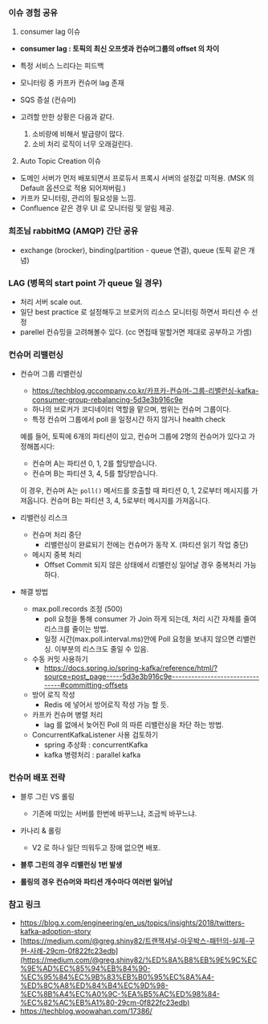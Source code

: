 ### 이슈 경험 공유 
1. consumer lag 이슈
  - **consumer lag : 토픽의 최신 오프셋과 컨슈머그룹의 offset 의 차이**
  - 특정 서비스 느리다는 피드백
  - 모니터링 중 카프카 컨슈머 lag 존재
  - SQS 증설 (컨슈머)

  - 고려할 만한 상황은 다음과 같다.

    1. 소비량에 비해서 발급량이 많다.
    2. 소비 처리 로직이 너무 오래걸린다.

2. Auto Topic Creation 이슈
  - 도메인 서버가 먼저 배포되면서 프로듀서 프록시 서버의 설정값 미적용. (MSK 의 Default 옵션으로 적용 되어져버림.)
  - 카프카 모니터링, 관리의 필요성을 느낌.
  - Confluence 같은 경우 UI 로 모니터링 및 알림 제공.

### 희조님 rabbitMQ (AMQP) 간단 공유 
  - exchange (brocker), binding(partition - queue 연결), queue (토픽 같은 개념)

### LAG (병목의 start point 가 queue 일 경우)
  - 처리 서버 scale out.
  - 일단 best practice 로 설정해두고 브로커의 리소스 모니터링 하면서 파티션 수 선정
  - parellel 컨슈밍을 고려해볼수 있다. (cc 면접때 말할거면 제대로 공부하고 가셈)

### 컨슈머 리밸런싱
  - 컨슈머 그룹 리밸런싱
    - https://techblog.gccompany.co.kr/카프카-컨슈머-그룹-리밸런싱-kafka-consumer-group-rebalancing-5d3e3b916c9e
    - 하나의 브로커가 코디네이터 역할을 맡으며, 범위는 컨슈머 그룹이다.
    - 특정 컨슈머 그룹에서 poll 을 일정시간 하지 않거나 health check

    예를 들어, 토픽에 6개의 파티션이 있고, 컨슈머 그룹에 2명의 컨슈머가 있다고 가정해봅시다:

    - 컨슈머 A는 파티션 0, 1, 2를 할당받습니다.
    - 컨슈머 B는 파티션 3, 4, 5를 할당받습니다.

    이 경우, 컨슈머 A는 `poll()` 메서드를 호출할 때 파티션 0, 1, 2로부터 메시지를 가져옵니다. 컨슈머 B는 파티션 3, 4, 5로부터 메시지를 가져옵니다.
  
- 리밸런싱 리스크 
  - 컨슈머 처리 중단 
    - 리밸런싱이 완료되기 전에는 컨슈머가 동작 X. (파티션 읽기 작업 중단)
  - 메시지 중복 처리
    - Offset Commit 되지 않은 상태에서 리밸런싱 일어날 경우 중복처리 가능하다.

- 해결 방법 
  - max.poll.records 조정 (500)
    - poll 요청을 통해 consumer 가 Join 하게 되는데, 처리 시간 자체를 줄여 리스크를 줄이는 방법.
    - 일정 시간(max.poll.interval.ms)안에 Poll 요청을 보내지 않으면 리밸런싱. 이부분의 리스크도 줄일 수 있음.
  - 수동 커밋 사용하기
    - https://docs.spring.io/spring-kafka/reference/html/?source=post_page-----5d3e3b916c9e--------------------------------#committing-offsets
  - 방어 로직 작성
    - Redis 에 넣어서 방어로직 작성 가능 할 듯.
  - 카프카 컨슈머 병렬 처리
    - lag 를 없애서 늦어진 Poll 의 따른 리밸런싱을 차단 하는 방법.
  - ConcurrentKafkaListener 사용 검토하기
    - spring 추상화 : concurrentKafka
    - kafka 병령처리 : parallel kafka
                      

### 컨슈머 배포 전략
  - 블루 그린 VS 롤링
    - 기존에 떠있는 서버를 한번에 바꾸느냐, 조금씩 바꾸느냐.
  - 카나리 & 롤링
    - V2 로 하나 일단 띄워두고 장애 없으면 배포.
    
  - **블루 그린의 경우 리밸런싱 1번 발생** 
  - **롤링의 경우 컨슈머와 파티션 개수마다 여러번 일어남** 

### 참고 링크
- https://blog.x.com/engineering/en_us/topics/insights/2018/twitters-kafka-adoption-story
- [https://medium.com/@greg.shiny82/트랜잭셔널-아웃박스-패턴의-실제-구현-사례-29cm-0f822fc23edb](https://medium.com/@greg.shiny82/%ED%8A%B8%EB%9E%9C%EC%9E%AD%EC%85%94%EB%84%90-%EC%95%84%EC%9B%83%EB%B0%95%EC%8A%A4-%ED%8C%A8%ED%84%B4%EC%9D%98-%EC%8B%A4%EC%A0%9C-%EA%B5%AC%ED%98%84-%EC%82%AC%EB%A1%80-29cm-0f822fc23edb)
- https://techblog.woowahan.com/17386/